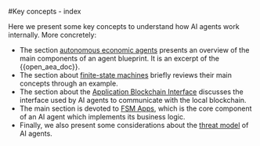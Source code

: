 #Key concepts - index

Here we present some key concepts to understand how AI agents work internally. More concretely:

  * The section [autonomous economic agents](aea.md) presents an overview of the main components of an agent blueprint. It is an excerpt of the {{open_aea_doc}}.
  * The section about [finite-state machines](fsm.md) briefly reviews their main concepts through an example.
  * The section about the [Application Blockchain Interface](abci.md) discusses the interface used by AI agents to communicate with the local blockchain.
  * The main section is devoted to [FSM Apps](fsm_app_introduction.md), which is the core component of an AI agent which implements its business logic.
  * Finally, we also present some considerations about the [threat model](threat_model.md) of AI agents.
